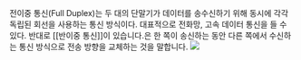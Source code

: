 전이중 통신(Full Duplex)는 두 대의 단말기가 데이터를 송수신하기 위해 동시에 각각 독립된 회선을 사용하는 통신 방식이다. 대표적으로 전화망, 고속 데이터 통신을 들 수 있다. 반대로 [[반이중 통신]]이 있습니다.은 한 쪽이 송신하는 동안 다른 쪽에서 수신하는 통신 방식으로 전송 방향을 교체하는 것을 말합니다.
![](https://upload.wikimedia.org/wikipedia/commons/7/72/FullDuplex.JPG)

